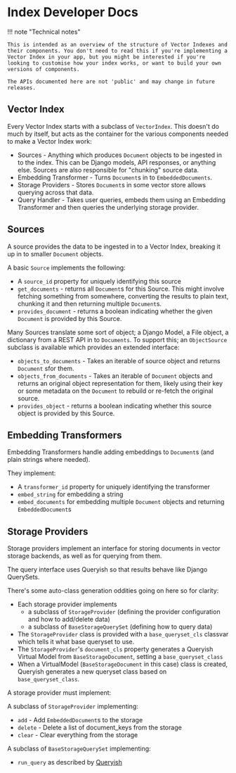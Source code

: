 # Index Developer Docs

!!! note "Technical notes"

    This is intended as an overview of the structure of Vector Indexes and their components. You don't need to read this if you're implementing a Vector Index in your app, but you might be interested if you're looking to customise how your index works, or want to build your own versions of components.

    The APIs documented here are not 'public' and may change in future releases.

## Vector Index

Every Vector Index starts with a subclass of `VectorIndex`. This doesn't do much by itself, but acts as the container for the various components needed to make a Vector Index work:

-   Sources - Anything which produces `Document` objects to be ingested in to the index. This can be Django models, API responses, or anything else. Sources are also responsible for "chunking" source data.
-   Embedding Transformer - Turns `Document`s in to `EmbeddedDocuments`.
-   Storage Providers - Stores `Document`s in some vector store allows querying across that data.
-   Query Handler - Takes user queries, embeds them using an Embedding Transformer and then queries the underlying storage provider.

## Sources

A source provides the data to be ingested in to a Vector Index, breaking it up in to smaller `Document` objects.

A basic `Source` implements the following:

-   A `source_id` property for uniquely identifying this source
-   `get_documents` - returns all `Document`s for this Source. This might involve fetching something from somewhere, converting the results to plain text, chunking it and then returning multiple `Document`s.
-   `provides_document` - returns a boolean indicating whether the given `Document` is provided by this Source.

Many Sources translate some sort of object; a Django Model, a File object, a dictionary from a REST API in to `Documents`. To support this; an `ObjectSource` subclass is available which provides an extended interface:

-   `objects_to_documents` - Takes an iterable of source object and returns `Document` sfor them.
-   `objects_from_documents` - Takes an iterable of `Document` objects and returns an original object representation for them, likely using their key or some metadata on the `Document` to rebuild or re-fetch the original source.
-   `provides_object` - returns a boolean indicating whether this source object is provided by this Source.

## Embedding Transformers

Embedding Transformers handle adding embeddings to `Document`s (and plain strings where needed).

They implement:

-   A `transformer_id` property for uniquely identifying the transformer
-   `embed_string` for embedding a string
-   `embed_documents` for embedding multiple `Document` objects and returning `EmbeddedDocument`s

## Storage Providers

Storage providers implement an interface for storing documents in vector storage backends, as well as for querying from them.

The query interface uses Queryish so that results behave like Django QuerySets.

There's some auto-class generation oddities going on here so for clarity:

-   Each storage provider implements
    -   a subclass of `StorageProvider` (defining the provider configuration and how to add/delete data)
    -   a subclass of `BaseStorageQuerySet` (defining how to query data)
-   The `StorageProvider` class is provided with a `base_queryset_cls` classvar which tells it what base queryset to use.
-   The `StorageProvider`'s `document_cls` property generates a Queryish Virtual Model from `BaseStorageDocument`, setting a `base_queryset_class`
-   When a VirtualModel (`BaseStorageDocument` in this case) class is created, Queryish generates a new queryset class based on `base_queryset_class`.

A storage provider must implement:

A subclass of `StorageProvider` implementing:

-   `add` - Add `EmbeddedDocument`s to the storage
-   `delete` - Delete a list of document_keys from the storage
-   `clear` - Clear everything from the storage

A subclass of `BaseStorageQuerySet` implementing:

-   `run_query` as described by [Queryish](https://github.com/wagtail/queryish?tab=readme-ov-file#other-data-sources)
